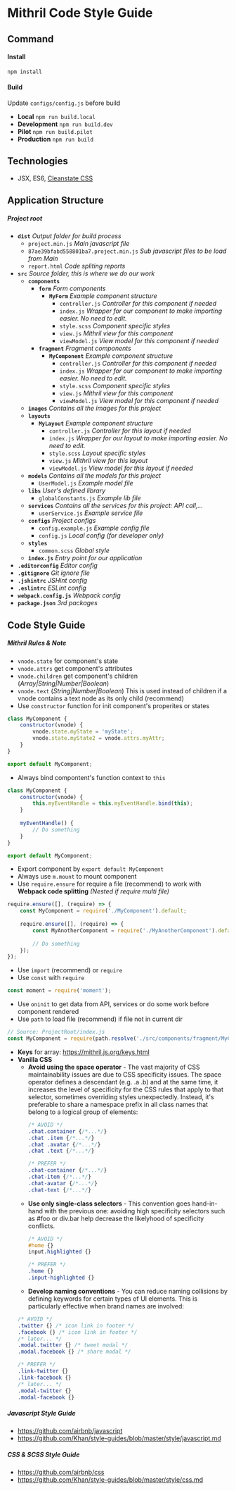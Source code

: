 # Mithril Code Style Guide #

## Command ##
#### Install ####
`npm install`

#### Build ####
Update `configs/config.js` before build
* **Local**
`npm run build.local`
* **Development**
`npm run build.dev`
* **Pilot**
`npm run build.pilot`
* **Production**
`npm run build`

## Technologies ##
* JSX, ES6, [Cleanstate CSS](http://cleanslatecss.com/)

## **Application Structure** ##
##### *Project root* #####
* **`dist`** *Output folder for build process*
  * `project.min.js` *Main javascript file*
  * `87ae39bfabd558801ba7.project.min.js` *Sub javascript files to be load from Main*
  * `report.html` *Code spliting reports*
* **`src`** *Source folder, this is where we do our work*
  * **`components`**
    * **`form`** *Form components*
      * **`MyForm`** *Example component structure*
        * `controller.js` *Controller for this component if needed*
    	* `index.js` *Wrapper for our component to make importing easier. No need to edit.*
    	* `style.scss` *Component specific styles*
    	* `view.js` *Mithril view for this component*
    	* `viewModel.js` *View model for this component if needed*
    * **`fragment`** *Fragment components*
      * **`MyComponent`** *Example component structure*
        * `controller.js` *Controller for this component if needed*
    	* `index.js` *Wrapper for our component to make importing easier. No need to edit.*
    	* `style.scss` *Component specific styles*
    	* `view.js` *Mithril view for this component*
    	* `viewModel.js` *View model for this component if needed*
  * **`images`** *Contains all the images for this project*
  * **`layouts`**
    * **`MyLayout`** *Example component structure*
	  * `controller.js` *Controller for this layout if needed*
	  * `index.js` *Wrapper for our layout to make importing easier. No need to edit.*
	  * `style.scss` *Layout specific styles*
	  * `view.js` *Mithril view for this layout*
	  * `viewModel.js` *View model for this layout if needed*
  * **`models`** *Contains all the models for this project*
    * `UserModel.js` *Example model file*
  * **`libs`** *User's defined library*
    * `globalConstants.js` *Example lib file*
  * **`services`** *Contains all the services for this project: API call,...*
    * `userService.js` *Example service file*
  * **`configs`** *Project configs*
    * `config.example.js` *Example config file*
    * `config.js` *Local config (for developer only)*
  * **`styles`**
    * `common.scss` *Global style*
  * **`index.js`** *Entry point for our application*
* **`.editorconfig`** *Editor config*
* **`.gitignore`** *Git ignore file*
* **`.jshintrc`** *JSHint config*
* **`.eslintrc`** *ESLint config*
* **`webpack.config.js`** *Webpack config*
* **`package.json`** *3rd packages*

## **Code Style Guide** ##
##### **Mithril Rules & Note** #####
* `vnode.state` for component's state
* `vnode.attrs` get component's attributes
* `vnode.children` get component's children (*Array|String|Number|Boolean*)
* `vnode.text` (*String|Number|Boolean*) This is used instead of children if a vnode contains a text node as its only child (recommend)
* Use `constructor` function for init component's properites or states
```javascript
class MyComponent {
    constructor(vnode) {
        vnode.state.myState = 'myState';
        vnode.state.myState2 = vnode.attrs.myAttr;
    }
}

export default MyComponent;
```
* Always bind compontent's function context to `this`
```javascript
class MyComponent {
    constructor(vnode) {
        this.myEventHandle = this.myEventHandle.bind(this);
    }
    
    myEventHandle() {
        // Do something
    }
}

export default MyComponent;
```
* Export component by `export default MyComponent`
* Always use `m.mount` to mount component
* Use `require.ensure` for require a file (recommend) to work with **Webpack code splitting** *(Nested if require multi file)*
```javascript
require.ensure([], (require) => {
    const MyComponent = require('./MyComponent').default;
    
    require.ensure([], (require) => {
        const MyAnotherComponent = require('./MyAnotherComponent').default;
        
        // Do something
    });
});
```
* Use `import` (recommend) or `require`
* Use `const` with `require`
```javascript
const moment = require('moment');
```
* Use `oninit` to get data from API, services or do some work before component rendered
* Use `path` to load file (recommend) if file not in current dir
```javascript
// Source: ProjectRoot/index.js
const MyComponent = require(path.resolve('./src/components/fragment/MyComponent')).default;
```
* **Keys** for array: https://mithril.js.org/keys.html
* **Vanilla CSS**
  * **Avoid using the space operator** - The vast majority of CSS maintainability issues are due to CSS specificity issues. The space operator defines a descendant (e.g. .a .b) and at the same time, it increases the level of specificity for the CSS rules that apply to that selector, sometimes overriding styles unexpectedly. 
  Instead, it's preferable to share a namespace prefix in all class names that belong to a logical group of elements:
	```css
	/* AVOID */
	.chat.container {/*...*/}
	.chat .item {/*...*/}
	.chat .avatar {/*...*/}
	.chat .text {/*...*/}

	/* PREFER */
	.chat-container {/*...*/}
	.chat-item {/*...*/}
	.chat-avatar {/*...*/}
	.chat-text {/*...*/}
	```
  * **Use only single-class selectors** - This convention goes hand-in-hand with the previous one: avoiding high specificity selectors such as #foo or div.bar help decrease the likelyhood of specificity conflicts.
	```css
	/* AVOID */
	#home {}
	input.highlighted {}

	/* PREFER */
	.home {}
	.input-highlighted {}
	```
   * **Develop naming conventions** - You can reduce naming collisions by defining keywords for certain types of UI elements. This is particularly effective when brand names are involved:
	```css
	/* AVOID */
	.twitter {} /* icon link in footer */
	.facebook {} /* icon link in footer */
	/* later... */
	.modal.twitter {} /* tweet modal */
	.modal.facebook {} /* share modal */

	/* PREFER */
	.link-twitter {}
	.link-facebook {}
	/* later... */
	.modal-twitter {}
	.modal-facebook {}
	```
    
##### **Javascript Style Guide** #####
* https://github.com/airbnb/javascript
* https://github.com/Khan/style-guides/blob/master/style/javascript.md

##### **CSS & SCSS Style Guide** #####
* https://github.com/airbnb/css
* https://github.com/Khan/style-guides/blob/master/style/css.md

